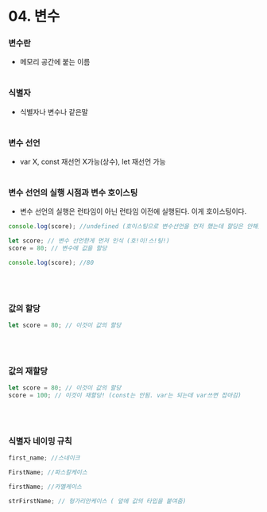 # 04. 변수

### 변수란

- 메모리 공간에 붙는 이름<br /><br />

### 식별자

- 식별자나 변수나 같은말<br /><br />
  

### 변수 선언

- var X, const 재선언 X가능(상수), let 재선언 가능<br /><br />
  

### 변수 선언의 실행 시점과 변수 호이스팅

- 변수 선언의 실행은 런타임이 아닌 런타임 이전에 실행된다. 이게 호이스팅이다.

```javascript
console.log(score); //undefined (호이스팅으로 변수선언을 먼저 했는데 할당은 안해줬으니까 암묵적으로 빈 메모리공간에 score라는 이름이 붙음. 이거시 암묵적 할당)

let score; // 변수 선언한게 먼저 인식 (호!이!스!팅!)
score = 80; // 변수에 값을 할당

console.log(score); //80
```
<br /><br />

### 값의 할당

```javascript
let score = 80; // 이것이 값의 할당
```
<br /><br />

### 값의 재할당

```javascript
let score = 80; // 이것이 값의 할당
score = 100; // 이것이 재할당! (const는 안됨. var는 되는데 var쓰면 잡아감)
```
<br /><br />

### 식별자 네이밍 규칙

```javascript
first_name; //스네이크

FirstName; //파스칼케이스

firstName; //카멜케이스

strFirstName; // 헝가리안케이스 ( 앞에 값의 타입을 붙여줌)
```
